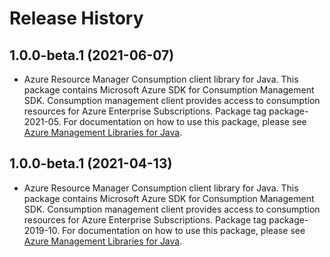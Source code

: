 # Release History

## 1.0.0-beta.1 (2021-06-07)

- Azure Resource Manager Consumption client library for Java. This package contains Microsoft Azure SDK for Consumption Management SDK. Consumption management client provides access to consumption resources for Azure Enterprise Subscriptions. Package tag package-2021-05. For documentation on how to use this package, please see [Azure Management Libraries for Java](https://aka.ms/azsdk/java/mgmt).

## 1.0.0-beta.1 (2021-04-13)

- Azure Resource Manager Consumption client library for Java. This package contains Microsoft Azure SDK for Consumption Management SDK. Consumption management client provides access to consumption resources for Azure Enterprise Subscriptions. Package tag package-2019-10. For documentation on how to use this package, please see [Azure Management Libraries for Java](https://aka.ms/azsdk/java/mgmt).
